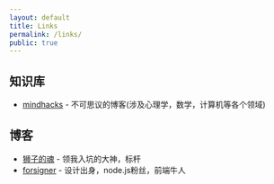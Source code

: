 ```yaml
---
layout: default
title: Links
permalink: /links/
public: true
---
```

## 知识库
* [mindhacks][] - 不可思议的博客(涉及心理学，数学，计算机等各个领域)

## 博客 
* [狮子的魂][] - 领我入坑的大神，标杆
* [forsigner][] - 设计出身，node.js粉丝，前端牛人


[mindhacks]: http://mindhacks.cn
[狮子的魂]: http://my.oschina.net/jcseg/blog/
[forsigner]: http://forsigner.com/

